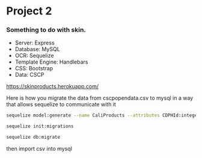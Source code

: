 # Project 2

### Something to do with skin.

 - Server: Express
 - Database: MySQL
 - OCR: Sequelize
 - Template Engine: Handlebars
 - CSS: Bootstrap
 - Data: CSCP 

https://skinproducts.herokuapp.com/


Here is how you migrate the data from cscpopendata.csv to mysql in a way that allows sequelize to communicate with it

```bash
sequelize model:generate --name CaliProducts --attributes CDPHId:integer,ProductName:string,CSFId:integer,CSF:string,CompanyId:integer,CompanyName:string,BrandName:string,PrimaryCategoryId:integer,PrimaryCategory:string,SubCategoryId:integer,SubCategory:string,CasId:integer,CasNumber:string,ChemicalId:integer,ChemicalName:string,InitialDateReported:string,MostRecentDateReported:string,DiscontinuedDate:string,ChemicalCreatedAt:string,ChemicalUpdatedAt:string,ChemicalDateRemoved:string,ChemicalCount:integer

sequelize init:migrations 

sequelize db:migrate
```

then import csv into mysql